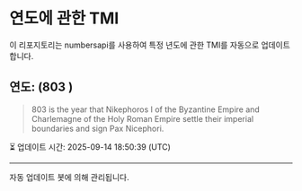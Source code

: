 
# 연도에 관한 TMI

이 리포지토리는 numbersapi를 사용하여 특정 년도에 관한 TMI를 자동으로 업데이트합니다.

## 연도: (803 )
> 803 is the year that Nikephoros I of the Byzantine Empire and Charlemagne of the Holy Roman Empire settle their imperial boundaries and sign Pax Nicephori.

⏳ 업데이트 시간: 2025-09-14 18:50:39 (UTC)

---
자동 업데이트 봇에 의해 관리됩니다.
